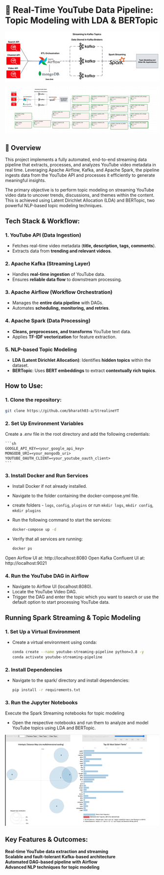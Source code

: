 # 🎥 Real-Time YouTube Data Pipeline: Topic Modeling with LDA & BERTopic 

<p align="center">
  <img src="./img/architecture.png" alt="arch"/>
</p>
<p align="center">
  <img src="./img/Airflow_dag.png" alt="DAG"/>
</p>


## 📖 Overview  
This project implements a fully automated, end-to-end streaming data pipeline that extracts, processes, and analyzes YouTube video metadata in real time. Leveraging Apache Airflow, Kafka, and Apache Spark, the pipeline ingests data from the YouTube API and processes it efficiently to generate meaningful insights.

The primary objective is to perform topic modeling on streaming YouTube video data to uncover trends, discussions, and themes within the content. This is achieved using Latent Dirichlet Allocation (LDA) and BERTopic, two powerful NLP-based topic modeling techniques.


## Tech Stack & Workflow:

### 1. YouTube API (Data Ingestion)
- Fetches real-time video metadata (**title, description, tags, comments**).
- Extracts data from **trending and relevant videos**.

### 2. Apache Kafka (Streaming Layer)
- Handles **real-time ingestion** of YouTube data.
- Ensures **reliable data flow** to downstream processing.

### 3. Apache Airflow (Workflow Orchestration)
- Manages the **entire data pipeline** with DAGs.
- Automates **scheduling, monitoring, and retries**.

### 4. Apache Spark (Data Processing)
- **Cleans, preprocesses, and transforms** YouTube text data.
- Applies **TF-IDF vectorization** for feature extraction.

### 5. NLP-based Topic Modeling
- **LDA (Latent Dirichlet Allocation)**: Identifies **hidden topics** within the dataset.
- **BERTopic**: Uses **BERT embeddings** to extract **contextually rich topics**.

## How to Use:

### 1. Clone the repository:

   ```bash
   git clone https://github.com/bharath03-a/StrealineYT
   ```

### 2. Set Up Environment Variables
Create a .env file in the root directory and add the following credentials:

    ```sh
    GOOGLE_API_KEY=<your_google_api_key>
    MONGODB_URI=<your_mongodb_uri>
    YOUTUBE_OAUTH_CLIENT=<your_youtube_oauth_client>
    ```

### 3. Install Docker and Run Services
- Install Docker if not already installed.
- Navigate to the folder containing the docker-compose.yml file.
- create folders - `logs`, `config`, `plugins` or run `mkdir logs`, `mkdir config`, `mkdir plugins`
- Run the following command to start the services:

    ```bash
    docker-compose up -d
    ```
- Verify that all services are running:

    ```bash
    docker ps
    ```

Open Airflow UI at: http://localhost:8080
Open Kafka Confluent UI at: http://localhost:9021

### 4. Run the YouTube DAG in Airflow
- Navigate to Airflow UI (localhost:8080).
- Locate the YouTube Video DAG.
- Trigger the DAG and enter the topic which you want to search or use the default option to start processing YouTube data.

## Running Spark Streaming & Topic Modeling
### 1. Set Up a Virtual Environment
- Create a virtual environment using conda:

    ```bash
    conda create --name youtube-streaming-pipeline python=3.8 -y
    conda activate youtube-streaming-pipeline
    ```

### 2. Install Dependencies
- Navigate to the spark/ directory and install dependencies:

    ```bash
    pip install -r requirements.txt
    ```
### 3. Run the Jupyter Notebooks
Execute the Spark Streaming notebooks for topic modeling
- Open the respective notebooks and run them to analyze and model YouTube topics using LDA and BERTopic.

<p align="center">
  <img src="./img/LDA.png" alt="LDA"/>
</p>

## Key Features & Outcomes:

**Real-time YouTube data extraction and streaming**  
**Scalable and fault-tolerant Kafka-based architecture**  
**Automated DAG-based pipeline with Airflow**  
**Advanced NLP techniques for topic modeling**  